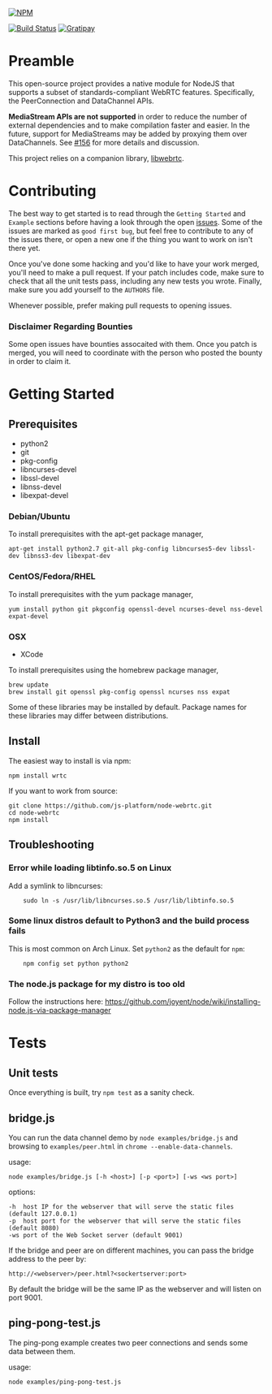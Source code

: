 [![NPM](https://nodei.co/npm/wrtc.png?downloads=true&stars=true)](https://nodei.co/npm/wrtc/)

[![Build Status](https://secure.travis-ci.org/js-platform/node-webrtc.png?branch=develop)](http://travis-ci.org/js-platform/node-webrtc) [![Gratipay][wrtc-gratipay-image]][wrtc-gratipay-url]

# Preamble

This open-source project provides a native module for NodeJS that supports a subset of standards-compliant WebRTC features. Specifically, the PeerConnection and DataChannel APIs. 

__MediaStream APIs are not supported__ in order to reduce the number of external dependencies and to make compilation faster and easier. In the future, support for MediaStreams may be added by proxying them over DataChannels. See [#156](https://github.com/js-platform/node-webrtc/issues/156) for more details and discussion.

This project relies on a companion library, [libwebrtc](https://github.com/js-platform/libwebrtc).

# Contributing

The best way to get started is to read through the `Getting Started` and `Example` sections before having a look through the open [issues](https://github.com/modeswitch/node-webrtc/issues). Some of the issues are marked as `good first bug`, but feel free to contribute to any of the issues there, or open a new one if the thing you want to work on isn't there yet.

Once you've done some hacking and you'd like to have your work merged, you'll need to make a pull request. If your patch includes code, make sure to check that all the unit tests pass, including any new tests you wrote. Finally, make sure you add yourself to the `AUTHORS` file.

Whenever possible, prefer making pull requests to opening issues.

### Disclaimer Regarding Bounties

Some open issues have bounties assocaited with them. Once you patch is merged, you will need to coordinate with the person who posted the bounty in order to claim it.

# Getting Started

## Prerequisites

* python2
* git
* pkg-config
* libncurses-devel
* libssl-devel
* libnss-devel
* libexpat-devel

### Debian/Ubuntu

To install prerequisites with the apt-get package manager,

`apt-get install python2.7 git-all pkg-config libncurses5-dev libssl-dev libnss3-dev libexpat-dev  `

### CentOS/Fedora/RHEL

To install prerequisites with the yum package manager,

`yum install python git pkgconfig openssl-devel ncurses-devel nss-devel expat-devel`

### OSX

* XCode

To install prerequisites using the homebrew package manager,

```
brew update
brew install git openssl pkg-config openssl ncurses nss expat
```

Some of these libraries may be installed by default. Package names for these libraries may differ between distributions.

## Install

The easiest way to install is via npm:

````
npm install wrtc
````

If you want to work from source:

````
git clone https://github.com/js-platform/node-webrtc.git
cd node-webrtc
npm install
````

## Troubleshooting

### Error while loading libtinfo.so.5 on Linux

Add a symlink to libncurses:

        sudo ln -s /usr/lib/libncurses.so.5 /usr/lib/libtinfo.so.5

### Some linux distros default to Python3 and the build process fails

This is most common on Arch Linux. Set `python2` as the default for `npm`:

        npm config set python python2

### The node.js package for my distro is too old

Follow the instructions here: https://github.com/joyent/node/wiki/installing-node.js-via-package-manager

# Tests

## Unit tests

Once everything is built, try `npm test` as a sanity check.

## bridge.js
You can run the data channel demo by `node examples/bridge.js` and browsing to `examples/peer.html` in `chrome --enable-data-channels`.

usage:
````
node examples/bridge.js [-h <host>] [-p <port>] [-ws <ws port>]
````
options:
````
-h  host IP for the webserver that will serve the static files (default 127.0.0.1)
-p  host port for the webserver that will serve the static files (default 8080)
-ws port of the Web Socket server (default 9001)
````

If the bridge and peer are on different machines, you can pass the bridge address to the peer by:
````
http://<webserver>/peer.html?<sockertserver:port>
````
By default the bridge will be the same IP as the webserver and will listen on port 9001.

## ping-pong-test.js

The ping-pong example creates two peer connections and sends some data between them.

usage:
````
node examples/ping-pong-test.js
````

[wrtc-gratipay-image]: https://img.shields.io/gratipay/modeswitch.svg?style=flat
[wrtc-gratipay-url]: https://gratipay.com/modeswitch/
